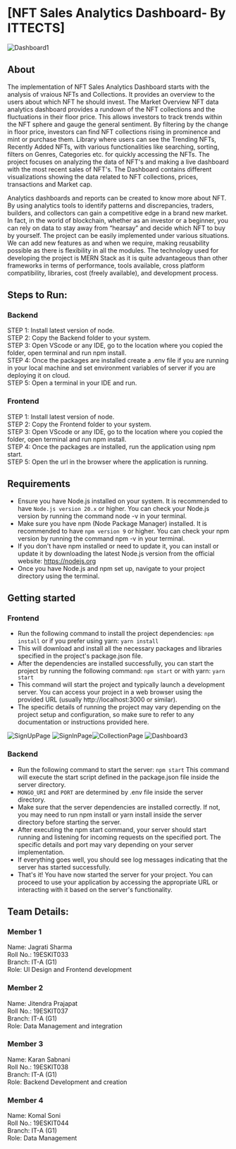 # [NFT Sales Analytics Dashboard- By ITTECTS]

![Dashboard1](https://github.com/Karan-Sabnani/NFT_Sales_Analytics_Dashboard/assets/86863201/94bdf23b-5934-463f-ad42-4c96ae789b4c)


## About
The implementation of NFT Sales Analytics Dashboard starts with the analysis of vraious NFTs and Collections. It provides an overview to the users about which NFT he should invest. The Market Overview NFT data analytics dashboard provides a rundown of the NFT collections and the  fluctuations in their floor price. This allows investors to track trends within the NFT sphere and gauge the general sentiment. By filtering by the change in floor price, investors can find NFT collections rising in prominence and mint or purchase them. Library where users can see the Trending NFTs, Recently Added NFTs, with various functionalities like searching, sorting, filters on Genres, Categories etc. for quickly accessing the NFTs. The project focuses on analyzing the data of NFT's and making a live dashboard with the most recent sales of NFT's. The Dashboard contains different visualizations showing the data related to NFT collections, prices, transactions and Market cap. <br/>

Analytics dashboards and reports can be created to know more about NFT. By using analytics tools to identify patterns and discrepancies, traders, builders, and collectors can gain a competitive edge in a brand new market. In fact, in the world of blockchain, whether as an investor or a beginner, you can rely on data to stay away from “hearsay” and decide which NFT to buy by yourself. The project can be easily implemented under various situations. We can add new features as and when we require, making reusability possible as there is flexibility in all the modules. The technology used for developing the project is MERN Stack as it is quite advantageous than other frameworks in terms of performance, tools available, cross platform compatibility, libraries, cost (freely available), and development process.


## Steps to Run:

### Backend
STEP 1: Install latest version of node.<br/>
STEP 2: Copy the Backend folder to your system.<br/>
STEP 3: Open VScode or any IDE, go to the location where you copied the folder, open terminal and run npm install.<br/>
STEP 4: Once the packages are installed create a .env file if you are running in your local machine and set environment variables of server if you are deploying it on cloud.<br/>
STEP 5: Open a terminal in your IDE and run.

### Frontend
STEP 1: Install latest version of node.<br/>
STEP 2: Copy the Frontend folder to your system.<br/>
STEP 3: Open VScode or any IDE, go to the location where you copied the folder, open terminal and run npm install.<br/>
STEP 4: Once the packages are installed, run the application using npm start.<br/>
STEP 5: Open the url in the browser where the application is running.



## Requirements
- Ensure you have Node.js installed on your system. It is recommended to have `Node.js version 20.x` or higher. You can check your Node.js version by running the command node -v in your terminal.
- Make sure you have npm (Node Package Manager) installed. It is recommended to have `npm version 9` or higher. You can check your npm version by running the command npm -v in your terminal.
- If you don't have npm installed or need to update it, you can install or update it by downloading the latest Node.js version from the official website: https://nodejs.org
- Once you have Node.js and npm set up, navigate to your project directory using the terminal.


## Getting started
### Frontend
- Run the following command to install the project dependencies: `npm install` or if you prefer using yarn: `yarn install`
- This will download and install all the necessary packages and libraries specified in the project's package.json file.
- After the dependencies are installed successfully, you can start the project by running the following command: `npm start` or with yarn: `yarn start`
- This command will start the project and typically launch a development server. You can access your project in a web browser using the provided URL (usually http://localhost:3000 or similar).
- The specific details of running the project may vary depending on the project setup and configuration, so make sure to refer to any documentation or instructions provided here.

![SignUpPage](https://github.com/Karan-Sabnani/NFT_Sales_Analytics_Dashboard/assets/86863201/a51582e4-be7e-4542-99dc-2273cdd23a5a)
![SignInPage](https://github.com/Karan-Sabnani/NFT_Sales_Analytics_Dashboard/assets/86863201/64c1b57b-70e7-4dac-bd7e-8163718192fc)![CollectionPage](https://github.com/Karan-Sabnani/NFT_Sales_Analytics_Dashboard/assets/86863201/9ebb72a4-ab22-4e1e-a1a1-a2b4413777f2)
![Dashboard3](https://github.com/Karan-Sabnani/NFT_Sales_Analytics_Dashboard/assets/86863201/29dc5ac7-b40f-4ea4-ad29-1c1a170c2483)



### Backend
- Run the following command to start the server:
`npm start`
This command will execute the start script defined in the package.json file inside the server directory.
- `MONGO_URI` and `PORT` are determined by .env file inside the server directory.
- Make sure that the server dependencies are installed correctly. If not, you may need to run npm install or yarn install inside the server directory before starting the server.
- After executing the npm start command, your server should start running and listening for incoming requests on the specified port. The specific details and port may vary depending on your server implementation.
- If everything goes well, you should see log messages indicating that the server has started successfully.
- That's it! You have now started the server for your project. You can proceed to use your application by accessing the appropriate URL or interacting with it based on the server's functionality.

## Team Details:
### Member 1
Name: Jagrati Sharma <br/>
Roll No.: 19ESKIT033 <br/>
Branch: IT-A (G1) <br/>
Role: UI Design and Frontend development
### Member 2
Name: Jitendra Prajapat <br/>
Roll No.: 19ESKIT037 <br/>
Branch: IT-A (G1) <br/>
Role: Data Management and integration 
### Member 3
Name: Karan Sabnani <br/>
Roll No.: 19ESKIT038 <br/>
Branch: IT-A (G1) <br/>
Role: Backend Development and creation
### Member 4
Name: Komal Soni  <br/>
Roll No.: 19ESKIT044 <br/>
Branch: IT-A (G1) <br/>
Role: Data Management
